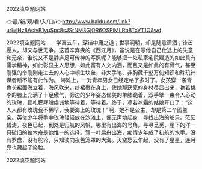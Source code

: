 2022填空题网站

👉最/新/观/看/入/口/👉http://www.baidu.com/link?url=jHz8AcivB1yuSpc8sJSrNM3GjOR6OSPiMLRbBTcVT1O&wd

2022填空题网站　　学富五车，深谐中庸之道；世事洞明，却是随意潇洒；锋芒逼人，却又与世无争。这首辛弃疾的《西江月》，虽说是在写他自己仕途上的失意和无奈，谁说又不是静庐足可传神的写照呢？能够把一处私家宅院建造的如此具有儒学精神，如此彰显主人思想，如此富有人文内涵，而且又是如此的有骨气，甚至刚强的令刚刚走进去的人心中顿生块垒，非大手笔、非胸藏千壑万仞知识和珠玑计谋者断不能有此作为。
海滩上，一对青年男女已经定格了多时了。女孩穿一袭青色长裙面海立着，海风吹来，纱裙裹在身上，使她那窈窕的身材尽显出来，艳若桃李的脸上充满了十足傲气，旁边的少年姿态优美的单膝跪着，双手擎一束令人心动的玫瑰，顶礼膜拜般虔诚地等待着，等待着。终于，凛若冰霜的姑娘开口了：“这人人都有玫瑰我不稀罕，我要海上的玫瑰！”啊，她不是公主，却是第二个图兰朵。英俊少年将手中玫瑰轻轻放在沙滩上，便无声地起身，寻找出海的船只。茫茫碧涛，夜色已起，到处是归航的风帆，哪里有出海的号角。寻寻觅觅，崖下的洋一只破旧的独木舟是他惟一的选择。驾一叶扁舟出海，痴情少年成了初航的水手。没有罗盘，没有舵轮，只知驶向夜色笼罩的大海。天空愁云乍起，没有了星星，连月亮也藏起了笑脸。


2022填空题网站

